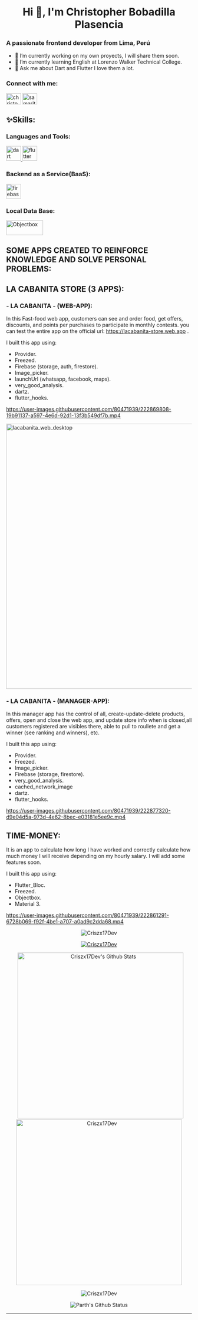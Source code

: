 <h1 align="center">Hi 👋, I'm Christopher Bobadilla Plasencia</h1>



<h3 >A passionate frontend developer from Lima, Perú</h3>


- 🔭 I’m currently working on my own proyects, I will share them soon.
- 🌱 I’m currently learning English at Lorenzo Walker Technical College.
- 💬 Ask me about Dart and Flutter I love them a lot.

<h3 align="left">Connect with me:</h3>
<p align="left">
<a href="https://www.linkedin.com/in/christopher-bobadilla-plasencia" target="blank"><img align="center" src="https://raw.githubusercontent.com/rahuldkjain/github-profile-readme-generator/master/src/images/icons/Social/linked-in-alt.svg" alt="christopher-bobadilla-plasencia" height="30" width="40" /></a>
<a href="https://discord.gg/Christopher Bobadilla Plasencia#2295" target="blank"><img align="center" src="https://raw.githubusercontent.com/rahuldkjain/github-profile-readme-generator/master/src/images/icons/Social/discord.svg" alt="samaritanodev#4038" height="30" width="40" /></a>
</p>

<h2 align="left">✨Skills:</h2>


<h3 align="left">Languages and Tools:</h3>
<p align="left"> <a href="https://dart.dev" target="_blank" rel="noreferrer"> <img src="https://www.vectorlogo.zone/logos/dartlang/dartlang-icon.svg" alt="dart" width="40" height="40"/> </a>  <a href="https://flutter.dev" target="_blank" rel="noreferrer"> <img src="https://www.vectorlogo.zone/logos/flutterio/flutterio-icon.svg" alt="flutter" width="40" height="40"/> </a> <a href="https://developer.mozilla.org/en-US/docs/Web/JavaScript" width="40" height="40"/> </a> </p>

<h3 align="left">Backend as a Service(BaaS):</h3>
<p align="left">
<a href="https://firebase.google.com/" target="_blank"> <img src="https://www.vectorlogo.zone/logos/firebase/firebase-icon.svg" alt="firebase" width="40" height="40"/> </a> 
  
<h3 align="left">Local Data Base:</h3>
</p>
<p align="left">
<a href="https://objectbox.io/crud-flutter-database/" target="_blank"> <img src="https://raw.githubusercontent.com/objectbox/objectbox-dart/main/.github/logo.png" alt="Objectbox" width="100" height="40"/> </a> 
</p>





<h2 align="left">SOME APPS CREATED TO REINFORCE KNOWLEDGE AND SOLVE PERSONAL PROBLEMS:</h2>

<h2 align="left">LA CABANITA STORE (3 APPS):</h2>
<h3 align="left">- LA CABANITA - (WEB-APP):</h3>
 
In this Fast-food web app, customers can see and order food, get offers, discounts, and points per purchases to participate in monthly contests.
you can test the entire app on the official url: https://lacabanita-store.web.app . 

I built this app using:
- Provider.
- Freezed.
- Firebase (storage, auth, firestore).
- Image_picker.
- launchUrl (whatsapp, facebook, maps).
- very_good_analysis.
- dartz.
- flutter_hooks.

https://user-images.githubusercontent.com/80471939/222869808-19b91137-a597-4e6d-92d1-13f3b549df7b.mp4 

<img width="720" alt="lacabanita_web_desktop" src="https://user-images.githubusercontent.com/80471939/222874773-c58a58ac-dea2-49b5-94ea-24ce245f05c9.png">


<h3 align="left">- LA CABANITA - (MANAGER-APP):</h3>

In this manager app has the control of all, create-update-delete products, offers, open and close the web app, and update store info when is closed,all customers registered are visibles there, able to pull to roullete and get a winner (see ranking and winners), etc.

I built this app using:
- Provider.
- Freezed.
- Image_picker.
- Firebase (storage, firestore).
- very_good_analysis.
- cached_network_image
- dartz.
- flutter_hooks.

https://user-images.githubusercontent.com/80471939/222877320-d9e04d5a-973d-4e62-8bec-e03181e5ee9c.mp4



<h3 align="left"></h3>


<h2 align="left">TIME-MONEY:</h2>

It is an app to calculate how long I have worked and correctly calculate how much money I will receive depending on my hourly salary. 
I will add some features soon.

I built this app using:
- Flutter_Bloc.
- Freezed.
- Objectbox.
- Material 3.

https://user-images.githubusercontent.com/80471939/222861291-6728b069-f92f-4be1-a707-a0ad9c2dda68.mp4


<p align="center"> <img src="https://komarev.com/ghpvc/?username=Criszx17Dev&label=Profile%20views&color=0e75b6&style=flat" alt="Criszx17Dev" /> </p>

<p align="center"> <a href="https://github.com/ryo-ma/github-profile-trophy"><img src="https://github-profile-trophy.vercel.app/?username=Criszx17Dev" alt="Criszx17Dev" /></a> </p>


<p align="center">&nbsp;
  <a><img  alt="Criszx17Dev's Github Stats" src="https://github-readme-stats.vercel.app/api?username=Criszx17Dev&show_icons=true&theme=synthwave" width="450" /></a>
  <a><img src="https://github-readme-streak-stats.herokuapp.com/?user=Criszx17Dev&" alt="Criszx17Dev" width="450"/></a>
 </p>

<p align="center"><img align="center" src="https://github-readme-stats.vercel.app/api/top-langs?username=Criszx17Dev&show_icons=true&locale=en&layout=compact" alt="Criszx17Dev" /></p>


<div align = "center">

![Parth's Github Status](https://github-readme-stats.vercel.app/api?username=Criszx17Dev&show_icons=true&title_color=3793c4&icon_color=ffbb00&text_color=ffffff&bg_color=000000)

<hr>

</div>
